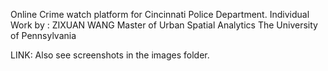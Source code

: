 Online Crime watch platform for Cincinnati Police Department.
Individual Work by :
ZIXUAN WANG
Master of Urban Spatial Analytics
The University of Pennsylvania

LINK:
Also see screenshots in the images folder.
